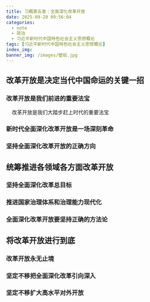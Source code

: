 ```yaml
---
title: 习概第五章：全面深化改革开放
date: 2025-09-20 09:56:04
categories:
  - note
  - 政治
  - 习近平新时代中国特色社会主义思想概论
tags: [习近平新时代中国特色社会主义思想概论]
index_img:
banner_img: /images/壁纸.jpg
---
```


## 改革开放是决定当代中国命运的关键一招

### 改革开放是我们前进的重要法宝

&nbsp;&nbsp;&nbsp;&nbsp;改革开放是我们大踏步赶上时代的重要法宝

### 新时代全面深化改革开放是一场深刻革命

### 坚持全面深化改革开放的正确方向

## 统筹推进各领域各方面改革开放

### 坚持全面深化改革总目标

### 推进国家治理体系和治理能力现代化

### 全面深化改革开放要坚持正确的方法论

## 将改革开放进行到底

### 改革开放永无止境

### 坚定不移把全面深化改革引向深入

### 坚定不移扩大高水平对外开放